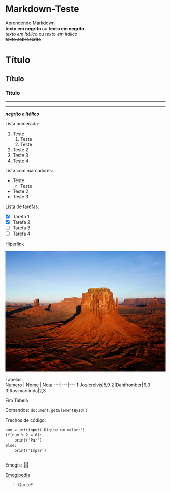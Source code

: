 # Markdown-Teste
 Aprendendo Markdown\
**texto em negrito** ou __texto em negrito__\
*texto em itálico* ou _texto em itálico_\
~~texto sobrescrito~~  
# Título
## Título
### Título
---
***
__*negrito e itálico*__  

Lista numerada:
1. Teste
   1. Teste
   1. Teste
1. Teste 2
1. Teste 3
1. Teste 4

Lista com marcadores:
* Teste
   * Teste
* Teste 2
* Teste 3

Lista de tarefas:

- [x] Tarefa 1
- [x] Tarefa 2
- [ ] Tarefa 3
- [ ] Tarefa 4

[Hiperlink](https://github.com/leandromarson)  

![Imagem](/Desert.jpg)  

Tabelas:  
Numero | Nome | Nota
---|---|---
1|Josicrelvis|5,9
2|Danifromber|9,3
3|Rosimarilinda|2,3

Fim Tabela

Comandos:
`document.getElementById()`

Trechos de código:
```
num = int(input('Digite um valor:')
if(num % 2 = 0):
    print('Par')
else:
    print('Impar')
    
```

Emogis:
:pouting_man:

[Emogipedia](https://emojipedia.org/)

>Quote!!

